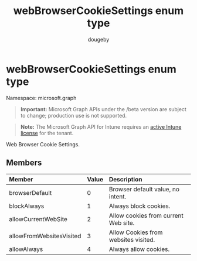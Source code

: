 ﻿---
title: "webBrowserCookieSettings enum type"
description: "Web Browser Cookie Settings."
author: "dougeby"
localization_priority: Normal
ms.prod: "intune"
doc_type: enumPageType
---

# webBrowserCookieSettings enum type

Namespace: microsoft.graph

> **Important:** Microsoft Graph APIs under the /beta version are subject to change; production use is not supported.

> **Note:** The Microsoft Graph API for Intune requires an [active Intune license](https://go.microsoft.com/fwlink/?linkid=839381) for the tenant.

Web Browser Cookie Settings.

## Members

| Member                   | Value | Description                          |
| :----------------------- | :---- | :----------------------------------- |
| browserDefault           | 0     | Browser default value, no intent.    |
| blockAlways              | 1     | Always block cookies.                |
| allowCurrentWebSite      | 2     | Allow cookies from current Web site. |
| allowFromWebsitesVisited | 3     | Allow Cookies from websites visited. |
| allowAlways              | 4     | Always allow cookies.                |
